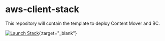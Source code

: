 # aws-client-stack
This repository will contain the template to deploy Content Mover and BC.


[![Launch Stack](https://cdn.rawgit.com/buildkite/cloudformation-launch-stack-button-svg/master/launch-stack.svg)](https://console.aws.amazon.com/cloudformation/home#/stacks/quickcreate?stackName&templateURL=https://prosperoware-cloudformation-templates.s3.amazonaws.com/template.yml){:target="_blank"}